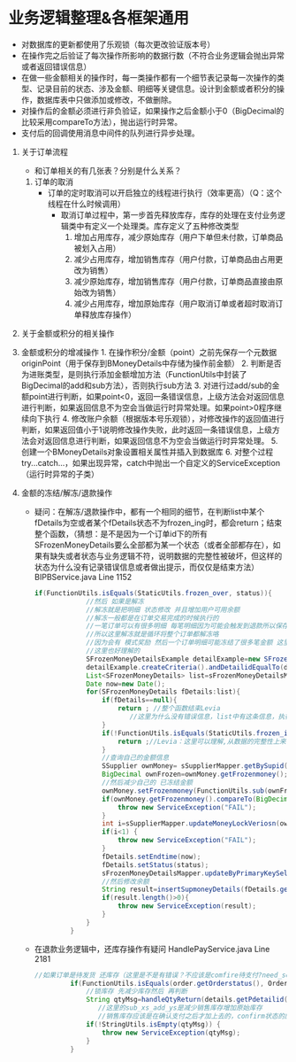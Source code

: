 # 业务逻辑整理&各框架通用

* 对数据库的更新都使用了乐观锁（每次更改验证版本号）
* 在操作完之后验证了每次操作所影响的数据行数（不符合业务逻辑会抛出异常或者返回错误信息）
* 在做一些金额相关的操作时，每一类操作都有一个细节表记录每一次操作的类型、记录目前的状态、涉及金额、明细等关键信息。设计到金额或者积分的操作，数据库表中只做添加或修改，不做删除。
* 对操作后的金额必须进行非负验证，如果操作之后金额小于0（BigDecimal的比较采用compareTo方法），抛出运行时异常。
* 支付后的回调使用消息中间件的队列进行异步处理。

1. 关于订单流程

   * 和订单相关的有几张表？分别是什么关系？

   1. 订单的取消
      * 订单的定时取消可以开启独立的线程进行执行（效率更高）（Q：这个线程在什么时候调用）
        * 取消订单过程中，第一步首先释放库存，库存的处理在支付业务逻辑类中有定义一个处理类。库存定义了五种修改类型
          1. 增加占用库存，减少原始库存（用户下单但未付款，订单商品被划入占用）
          2. 减少占用库存，增加销售库存（用户付款，订单商品由占用更改为销售）
          3. 减少原始库存，增加销售库存（用户付款，订单商品直接由原始改为销售）
          4. 减少占用库存，增加原始库存（用户取消订单或者超时取消订单释放库存操作）

2. 关于金额或积分的相关操作
  1. 金额或积分的增减操作
    1. 在操作积分/金额（point）之前先保存一个元数据originPoint（用于保存到BMoneyDetails中存储为操作前金额）
    2. 判断是否为进账类型，是则执行添加金额增加方法（FunctionUtils中封装了BigDecimal的add和sub方法），否则执行sub方法
    3. 对进行过add/sub的金额point进行判断，如果point<0，返回一条错误信息，上级方法会对返回信息进行判断，如果返回信息不为空会当做运行时异常处理。如果point>0程序继续向下执行
    4. 修改账户余额（根据版本号乐观锁），对修改操作的返回值进行判断，如果返回值小于1说明修改操作失败，此时返回一条错误信息，上级方法会对返回信息进行判断，如果返回信息不为空会当做运行时异常处理。
    5. 创建一个BMoneyDetails对象设置相关属性并插入到数据库
    6. 对整个过程try...catch...，如果出现异常，catch中抛出一个自定义的ServiceException（运行时异常的子类）

  2. 金额的冻结/解冻/退款操作

     * 疑问：在解冻/退款操作中，都有一个相同的细节，在判断list中某个fDetails为空或者某个fDetails状态不为frozen_ing时，都会return；结束整个函数，（猜想：是不是因为一个订单id下的所有SFrozenMoneyDetails要么全部都为某一个状态（或者全部都存在），如果有缺失或者状态与业务逻辑不符，说明数据的完整性被破坏，但这样的状态为什么没有记录错误信息或者做出提示，而仅仅是结束方法）BIPBService.java   Line 1152

       ```java
       if(FunctionUtils.isEquals(StaticUtils.frozen_over, status)){
       				//然后 如果是解冻
       				//解冻就是把明细 状态修改 并且增加用户可用余额
       				//解冻一般都是在订单交易完成的时候执行的
       				//一笔订单可以有很多明细 每笔明细因为可能会触发到退款所以保存冻结记录的时候是每个明细都保存一下的
       				//所以这里解冻就是循环将整个订单都解冻咯
       				//因为会有 模式奖励 然后一个订单明细可能冻结了很多笔金额 这里一次性解冻完
       				//这里也好理解的
       				SFrozenMoneyDetailsExample detailExample=new SFrozenMoneyDetailsExample();
       				detailExample.createCriteria().andDetailidEqualTo(detailid);
       				List<SFrozenMoneyDetails> list=sFrozenMoneyDetailsMapper.selectByExample(detailExample);
       				Date now=new Date();
       				for(SFrozenMoneyDetails fDetails:list){
       					if(fDetails==null){
       						return ; //整个函数结束Levia
                               //这里为什么没有错误信息，list中有这条信息，执行到这里的时候发现为null，数据的完整性没有被破坏吗？
       					}
       					if(!FunctionUtils.isEquals(StaticUtils.frozen_ing, fDetails.getStatus())){
       						return ;//Levia：这里可以理解,从数据的完整性上来说，只要有一条已经解冻，说明所有数据都已解冻（真的是这样吗？）
       					}
       					//查询自己的金额信息
       					SSupplier ownMoney= sSupplierMapper.getBySupid(fDetails.getSupid());
       					BigDecimal ownFrozen=ownMoney.getFrozenmoney();
       					//然后减少自己的 已冻结金额
       					ownMoney.setFrozenmoney(FunctionUtils.sub(ownFrozen, fDetails.getMoney(), 2));
       					if(ownMoney.getFrozenmoney().compareTo(BigDecimal.ZERO)<0){
       						throw new ServiceException("FAIL");
       					}
       					int i=sSupplierMapper.updateMoneyLockVeriosn(ownMoney);
       					if(i<1) {
       						throw new ServiceException("FAIL");
       					}
       					fDetails.setEndtime(now);
       					fDetails.setStatus(status);
       					sFrozenMoneyDetailsMapper.updateByPrimaryKeySelective(fDetails);
       					//然后修改余额
       					String result=insertSupmoneyDetails(fDetails.getSupid(), fDetails.getTypeid(), StaticUtils.pay_in, paycode, fDetails.getMoney(), fDetails.getRemark());
       					if(result.length()>0){
       						throw new ServiceException(result);
       					}
       				}
       			}
       ```

     * 在退款业务逻辑中，还库存操作有疑问  HandlePayService.java   Line 2181

       ```java
       //如果订单是待发货 还库存（这里是不是有错误？不应该是comfire待支付?need_send待发货才对吧    Levia）
       			if(FunctionUtils.isEquals(order.getOrderstatus(), OrderstatusEnums.comfire.getId())) {
       				//锁库存 先减少库存然后 再判断
       				String qtyMsg=handleQtyReturn(details.getPdetailid(), details.getQty(), StaticUtils.sub_xs_add_ys, ext);
                       //这里的sub_xs_add_ys是减少销售库存增加原始库存
                       //销售库存应该是在确认支付之后才加上去的，confirm状态的应该只是占用库存。
       				if(!StringUtils.isEmpty(qtyMsg)) {
       					throw new ServiceException(qtyMsg);
       				}
       			}
       ```

       